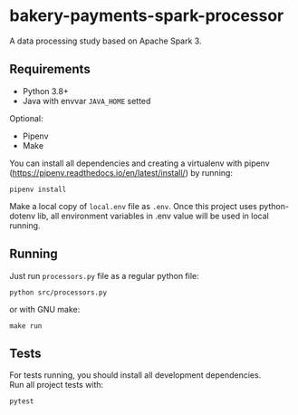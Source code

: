 # bakery-payments-spark-processor
A data processing study based on Apache Spark 3.

## Requirements

- Python 3.8+
- Java with envvar `JAVA_HOME` setted

Optional:

- Pipenv
- Make

You can install all dependencies and creating a virtualenv with pipenv (https://pipenv.readthedocs.io/en/latest/install/)
by running:

`pipenv install`

Make a local copy of `local.env` file as `.env`. Once this project uses python-dotenv lib, all environment variables in .env value will be used in local running.

## Running 

Just run `processors.py` file as a regular python file: 

`python src/processors.py`

or with GNU make:

`make run`

## Tests

For tests running, you should install all development dependencies.<br>
Run all project tests with:

`pytest`
